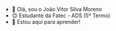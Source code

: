 - 👋 Olá, sou o João Vitor Silva Moreno
- 😊 Estudante da Fatec - ADS (5º Termo)
- 🌱 Estou aqui para aprender!

<!---
JoaoVitor-Fatec/JoaoVitor-Fatec is a ✨ special ✨ repository because its `README.md` (this file) appears on your GitHub profile.
You can click the Preview link to take a look at your changes.
--->
